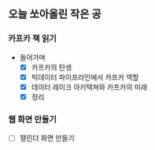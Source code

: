 ## 오늘 쏘아올린 작은 공

### 카프카 책 읽기
- 들어가며
    - [x]  카프카의 탄생
    - [x]  빅데이터 파이프라인에서 카프카 역할
    - [X]  데이터 레이크 아키텍쳐와 카프카의 미래
    - [X]  정리

### 웹 화면 만들기
- [ ] 캘린더 화면 만들기

